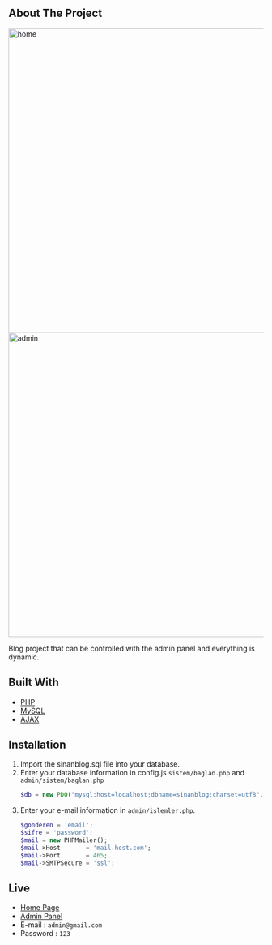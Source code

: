 ## About The Project

<img src="https://i.hizliresim.com/fqs1bm6.PNG" alt="home" width="600px" height="auto">
<img src="https://i.hizliresim.com/6q8l025.png" alt="admin" width="600px" height="auto">


Blog project that can be controlled with the admin panel and everything is dynamic.

## Built With

* [PHP](https://www.php.net/)
* [MySQL](https://www.mysql.com/)
* [AJAX](https://jquery.com/)

## Installation

1. Import the sinanblog.sql file into your database.
2. Enter your database information in config.js `sistem/baglan.php` and `admin/sistem/baglan.php`
   ```PHP
   $db = new PDO("mysql:host=localhost;dbname=sinanblog;charset=utf8","root","");
   ```
3. Enter your e-mail information in `admin/islemler.php`.
   ```PHP
   $gonderen = 'email';
   $sifre = 'password';
   $mail = new PHPMailer();
   $mail->Host       = 'mail.host.com';
   $mail->Port       = 465;
   $mail->SMTPSecure = 'ssl';
   ```

## Live
  * [Home Page](https://personal-page.sinandemir.cloud)
  * [Admin Panel](https://personal-page.sinandemir.cloud/admin)
  * E-mail : `admin@gmail.com`
  * Password : `123`
